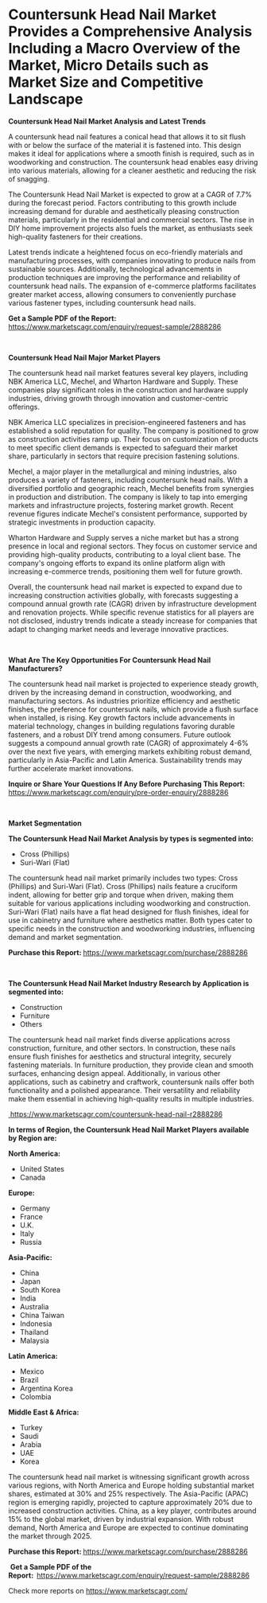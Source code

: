 <p><h1>Countersunk Head Nail Market Provides a Comprehensive Analysis Including a Macro Overview of the Market, Micro Details such as Market Size and Competitive Landscape</h1></p><p><strong>Countersunk Head Nail Market Analysis and Latest Trends</strong></p>
<p><p>A countersunk head nail features a conical head that allows it to sit flush with or below the surface of the material it is fastened into. This design makes it ideal for applications where a smooth finish is required, such as in woodworking and construction. The countersunk head enables easy driving into various materials, allowing for a cleaner aesthetic and reducing the risk of snagging.</p><p>The Countersunk Head Nail Market is expected to grow at a CAGR of 7.7% during the forecast period. Factors contributing to this growth include increasing demand for durable and aesthetically pleasing construction materials, particularly in the residential and commercial sectors. The rise in DIY home improvement projects also fuels the market, as enthusiasts seek high-quality fasteners for their creations.</p><p>Latest trends indicate a heightened focus on eco-friendly materials and manufacturing processes, with companies innovating to produce nails from sustainable sources. Additionally, technological advancements in production techniques are improving the performance and reliability of countersunk head nails. The expansion of e-commerce platforms facilitates greater market access, allowing consumers to conveniently purchase various fastener types, including countersunk head nails.</p></p>
<p><strong>Get a Sample PDF of the Report:&nbsp;</strong> <a href="https://www.marketscagr.com/enquiry/request-sample/2888286?utm_campaign=3440&utm_medium=2&utm_source=Github&utm_content=ia&utm_term=14032025&utm_id=countersunk-head-nail">https://www.marketscagr.com/enquiry/request-sample/2888286</a></p>
<p>&nbsp;</p>
<p><strong>Countersunk Head Nail Major Market Players</strong></p>
<p><p>The countersunk head nail market features several key players, including NBK America LLC, Mechel, and Wharton Hardware and Supply. These companies play significant roles in the construction and hardware supply industries, driving growth through innovation and customer-centric offerings.</p><p>NBK America LLC specializes in precision-engineered fasteners and has established a solid reputation for quality. The company is positioned to grow as construction activities ramp up. Their focus on customization of products to meet specific client demands is expected to safeguard their market share, particularly in sectors that require precision fastening solutions.</p><p>Mechel, a major player in the metallurgical and mining industries, also produces a variety of fasteners, including countersunk head nails. With a diversified portfolio and geographic reach, Mechel benefits from synergies in production and distribution. The company is likely to tap into emerging markets and infrastructure projects, fostering market growth. Recent revenue figures indicate Mechel's consistent performance, supported by strategic investments in production capacity.</p><p>Wharton Hardware and Supply serves a niche market but has a strong presence in local and regional sectors. They focus on customer service and providing high-quality products, contributing to a loyal client base. The company's ongoing efforts to expand its online platform align with increasing e-commerce trends, positioning them well for future growth.</p><p>Overall, the countersunk head nail market is expected to expand due to increasing construction activities globally, with forecasts suggesting a compound annual growth rate (CAGR) driven by infrastructure development and renovation projects. While specific revenue statistics for all players are not disclosed, industry trends indicate a steady increase for companies that adapt to changing market needs and leverage innovative practices.</p></p>
<p>&nbsp;</p>
<p><strong>What Are The Key Opportunities For Countersunk Head Nail Manufacturers?</strong></p>
<p><p>The countersunk head nail market is projected to experience steady growth, driven by the increasing demand in construction, woodworking, and manufacturing sectors. As industries prioritize efficiency and aesthetic finishes, the preference for countersunk nails, which provide a flush surface when installed, is rising. Key growth factors include advancements in material technology, changes in building regulations favoring durable fasteners, and a robust DIY trend among consumers. Future outlook suggests a compound annual growth rate (CAGR) of approximately 4-6% over the next five years, with emerging markets exhibiting robust demand, particularly in Asia-Pacific and Latin America. Sustainability trends may further accelerate market innovations.</p></p>
<p><strong>Inquire or Share Your Questions If Any Before Purchasing This Report:</strong> <a href="https://www.marketscagr.com/enquiry/pre-order-enquiry/2888286?utm_campaign=3440&utm_medium=2&utm_source=Github&utm_content=ia&utm_term=14032025&utm_id=countersunk-head-nail">https://www.marketscagr.com/enquiry/pre-order-enquiry/2888286</a></p>
<p>&nbsp;</p>
<p><strong>Market Segmentation</strong></p>
<p><strong>The Countersunk Head Nail Market Analysis by types is segmented into:</strong></p>
<p><ul><li>Cross (Phillips)</li><li>Suri-Wari (Flat)</li></ul></p>
<p><p>The countersunk head nail market primarily includes two types: Cross (Phillips) and Suri-Wari (Flat). Cross (Phillips) nails feature a cruciform indent, allowing for better grip and torque when driven, making them suitable for various applications including woodworking and construction. Suri-Wari (Flat) nails have a flat head designed for flush finishes, ideal for use in cabinetry and furniture where aesthetics matter. Both types cater to specific needs in the construction and woodworking industries, influencing demand and market segmentation.</p></p>
<p><strong>Purchase this Report:&nbsp;</strong><a href="https://www.marketscagr.com/purchase/2888286?utm_campaign=3440&utm_medium=2&utm_source=Github&utm_content=ia&utm_term=14032025&utm_id=countersunk-head-nail">https://www.marketscagr.com/purchase/2888286</a></p>
<p>&nbsp;</p>
<p><strong>The Countersunk Head Nail Market Industry Research by Application is segmented into:</strong></p>
<p><ul><li>Construction</li><li>Furniture</li><li>Others</li></ul></p>
<p><p>The countersunk head nail market finds diverse applications across construction, furniture, and other sectors. In construction, these nails ensure flush finishes for aesthetics and structural integrity, securely fastening materials. In furniture production, they provide clean and smooth surfaces, enhancing design appeal. Additionally, in various other applications, such as cabinetry and craftwork, countersunk nails offer both functionality and a polished appearance. Their versatility and reliability make them essential in achieving high-quality results in multiple industries.</p></p>
<p><a href="https://www.marketscagr.com/countersunk-head-nail-r2888286?utm_campaign=3440&utm_medium=2&utm_source=Github&utm_content=ia&utm_term=14032025&utm_id=countersunk-head-nail">&nbsp;https://www.marketscagr.com/countersunk-head-nail-r2888286</a></p>
<p><strong>In terms of Region, the Countersunk Head Nail Market Players available by Region are:</strong></p>
<p>
    <p> <strong> North America: </strong>
        <ul>
            <li>United States</li>
            <li>Canada</li>
        </ul>
        </p> 
    <p> <strong> Europe: </strong>
        <ul>
            <li>Germany</li>
            <li>France</li>
            <li>U.K.</li>
            <li>Italy</li>
            <li>Russia</li>
        </ul>
        </p> 
    <p> <strong> Asia-Pacific: </strong>
        <ul>
            <li>China</li>
            <li>Japan</li>
            <li>South Korea</li>
            <li>India</li>
            <li>Australia</li>
            <li>China Taiwan</li>
            <li>Indonesia</li>
            <li>Thailand</li>
            <li>Malaysia</li>
        </ul>
        </p> 
    <p> <strong> Latin America: </strong>
        <ul>
            <li>Mexico</li>
            <li>Brazil</li>
            <li>Argentina Korea</li>
            <li>Colombia</li>
        </ul>
        </p> 
    <p> <strong> Middle East & Africa: </strong>
        <ul>
            <li>Turkey</li>
            <li>Saudi</li>
            <li>Arabia</li>
            <li>UAE</li>
            <li>Korea</li>
        </ul>
    </p>
    </p>
<p><p>The countersunk head nail market is witnessing significant growth across various regions, with North America and Europe holding substantial market shares, estimated at 30% and 25% respectively. The Asia-Pacific (APAC) region is emerging rapidly, projected to capture approximately 20% due to increased construction activities. China, as a key player, contributes around 15% to the global market, driven by industrial expansion. With robust demand, North America and Europe are expected to continue dominating the market through 2025.</p></p>
<p><strong>Purchase this Report: </strong><a href="https://www.marketscagr.com/purchase/2888286?utm_campaign=3440&utm_medium=2&utm_source=Github&utm_content=ia&utm_term=14032025&utm_id=countersunk-head-nail">https://www.marketscagr.com/purchase/2888286</a></p>
<p>&nbsp;<strong>Get a Sample PDF of the Report:&nbsp;&nbsp;</strong><a href="https://www.marketscagr.com/enquiry/request-sample/2888286?utm_campaign=3440&utm_medium=2&utm_source=Github&utm_content=ia&utm_term=14032025&utm_id=countersunk-head-nail">https://www.marketscagr.com/enquiry/request-sample/2888286</a></p>
<p><strong></strong></p>
<p>Check more reports on <a href="https://www.marketscagr.com/?utm_campaign=3440&utm_medium=2&utm_source=Github&utm_content=ia&utm_term=14032025&utm_id=countersunk-head-nail">https://www.marketscagr.com/</a></p>